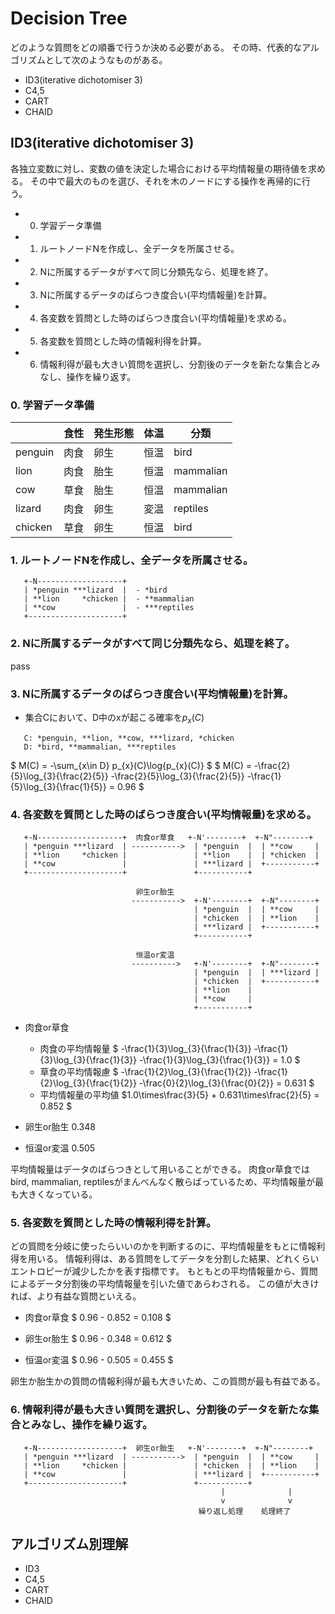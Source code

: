 <!--
 FileName:      decision_tree
 Author:        8ucchiman
 CreatedDate:   2023-04-26 16:53:11
 LastModified:  2023-01-25 10:56:12 +0900
 Reference:     https://fresopiya.com/2019/06/10/desisiontreeid3/
 Description:   ---
-->


# Decision Tree
どのような質問をどの順番で行うか決める必要がある。
その時、代表的なアルゴリズムとして次のようなものがある。
- ID3(iterative dichotomiser 3)
- C4,5
- CART
- CHAID

## ID3(iterative dichotomiser 3)
各独立変数に対し、変数の値を決定した場合における平均情報量の期待値を求める。
その中で最大のものを選び、それを木のノードにする操作を再帰的に行う。
- 0. 学習データ準備
- 1. ルートノードNを作成し、全データを所属させる。
- 2. Nに所属するデータがすべて同じ分類先なら、処理を終了。
- 3. Nに所属するデータのばらつき度合い(平均情報量)を計算。
- 4. 各変数を質問とした時のばらつき度合い(平均情報量)を求める。
- 5. 各変数を質問とした時の情報利得を計算。
- 6. 情報利得が最も大きい質問を選択し、分割後のデータを新たな集合とみなし、操作を繰り返す。


### 0. 学習データ準備
|         |   食性   | 発生形態 | 体温 |   分類    |
|---------|----------|----------|------|-----------|
| penguin |   肉食   |   卵生   | 恒温 | bird      |
|  lion   |   肉食   |   胎生   | 恒温 | mammalian |
|   cow   |   草食   |   胎生   | 恒温 | mammalian |
| lizard  |   肉食   |   卵生   | 変温 | reptiles  |
| chicken |   草食   |   卵生   | 恒温 | bird      |


### 1. ルートノードNを作成し、全データを所属させる。
```
   +-N-------------------+
   | *penguin ***lizard  |  - *bird
   | **lion     *chicken |  - **mammalian
   | **cow               |  - ***reptiles
   +---------------------+
```

### 2. Nに所属するデータがすべて同じ分類先なら、処理を終了。
pass

### 3. Nに所属するデータのばらつき度合い(平均情報量)を計算。
- 集合Cにおいて、D中のxが起こる確率を$p_x(C)$
```
   C: *penguin, **lion, **cow, ***lizard, *chicken
   D: *bird, **mammalian, ***reptiles
```

$ M(C) = -\sum_{x\in D} p_{x}(C)\log{p_{x}(C)} $
$ M(C) = -\frac{2}{5}\log_{3}{\frac{2}{5}} -\frac{2}{5}\log_{3}{\frac{2}{5}} -\frac{1}{5}\log_{3}{\frac{1}{5}} = 0.96 $

### 4. 各変数を質問とした時のばらつき度合い(平均情報量)を求める。

```
   +-N-------------------+  肉食or草食   +-N'--------+  +-N"--------+
   | *penguin ***lizard  | ----------->  | *penguin  |  | **cow     |
   | **lion     *chicken |               | **lion    |  | *chicken  |
   | **cow               |               | ***lizard |  +-----------+
   +---------------------+               +-----------+

                            卵生or胎生
                           ----------->  +-N'--------+  +-N"--------+
                                         | *penguin  |  | **cow     |
                                         | *chicken  |  | **lion    |
                                         | ***lizard |  +-----------+
                                         +-----------+

                            恒温or変温
                           ---------->   +-N'--------+  +-N"--------+
                                         | *penguin  |  | ***lizard |
                                         | *chicken  |  +-----------+
                                         | **lion    |
                                         | **cow     |
                                         +-----------+
```
 - 肉食or草食
    - 肉食の平均情報量
        $ -\frac{1}{3}\log_{3}{\frac{1}{3}} -\frac{1}{3}\log_{3}{\frac{1}{3}} -\frac{1}{3}\log_{3}{\frac{1}{3}} = 1.0 $
    - 草食の平均情報慮
        $ -\frac{1}{2}\log_{3}{\frac{1}{2}} -\frac{1}{2}\log_{3}{\frac{1}{2}} -\frac{0}{2}\log_{3}{\frac{0}{2}} = 0.631 $
    - 平均情報量の平均値
        $1.0\times\frac{3}{5} + 0.631\times\frac{2}{5} = 0.852 $

 - 卵生or胎生
    0.348

 - 恒温or変温
    0.505

平均情報量はデータのばらつきとして用いることができる。
肉食or草食ではbird, mammalian, reptilesがまんべんなく散らばっているため、平均情報量が最も大きくなっている。


### 5. 各変数を質問とした時の情報利得を計算。
どの質問を分岐に使ったらいいのかを判断するのに、平均情報量をもとに情報利得を用いる。
情報利得は、ある質問をしてデータを分割した結果、どれくらいエントロピーが減少したかを表す指標です。
もともとの平均情報量から、質問によるデータ分割後の平均情報量を引いた値であらわされる。
この値が大きければ、より有益な質問といえる。

- 肉食or草食
$ 0.96 - 0.852 = 0.108 $

- 卵生or胎生
$ 0.96 - 0.348 = 0.612 $

- 恒温or変温
$ 0.96 - 0.505 = 0.455 $

卵生か胎生かの質問の情報利得が最も大きいため、この質問が最も有益である。

### 6. 情報利得が最も大きい質問を選択し、分割後のデータを新たな集合とみなし、操作を繰り返す。

```
   +-N-------------------+  卵生or胎生   +-N'--------+  +-N"--------+
   | *penguin ***lizard  | ----------->  | *penguin  |  | **cow     |
   | **lion     *chicken |               | *chicken  |  | **lion    |
   | **cow               |               | ***lizard |  +-----------+
   +---------------------+               +-----------+
                                               |              |
                                               v              v
                                          繰り返し処理    処理終了

```


## アルゴリズム別理解
 - ID3
 - C4,5
 - CART
 - CHAID
